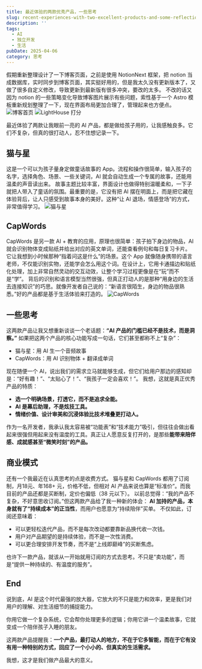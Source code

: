 ```yaml
---
title: 最近体验的两款优秀产品，一些思考
slug: recent-experiences-with-two-excellent-products-and-some-reflections
description: ''
tags:
  - AI
  - 独立开发
  - 生活
pubDate: 2025-04-06
category: 思考
---
```


假期重新整理设计了一下博客页面，之前是使用 NotionNext 框架，把 notion 当成数据库，实时同步到博客页面，其实挺好用的，但是我太久没有更新版本了，又做了很多自定义修改，导致更新到最新版有很多冲突，要改的太多。
不改的话又因为 notion 的一些策略变化导致博客图片展示有些问题，索性基于一个 Astro 模板重新规划整理了一下，现在界面布局更加合理了，管理起来也方便点。
![博客首页](https://image.xcanoe.top/blog/1743986871.png)
![LightHouse 打分](https://image.xcanoe.top/blog/1743986911.png)

最近体验了两款让我眼前一亮的 AI 产品，都是做给孩子用的，让我感触良多。它们不复杂，但真的很打动人，忍不住想记录一下。

## 猫与星
这是一个可以为孩子量身定做童话故事的 App。流程和操作很简单，输入孩子的名字，选择角色、场景、一些关键词，AI 就会自动生成一个专属的故事，还能用温柔的声音读出来。
故事主题比较丰富，界面设计也做得特别温暖柔和，一下子就把人带入了童话的氛围。最重要的是，它没有把 AI 摆在明面上，而是把它藏在体验背后，让人只感受到故事本身的美好。这种“让 AI 退场，情感登场”的方式，非常值得学习。
![猫与星](https://image.xcanoe.top/blog/1743987764.jpeg)

## CapWords
CapWords 是另一款 AI + 教育的应用，原理也很简单：孩子拍下身边的物品，AI 就会识别物体变成贴纸并给出对应的英文单词，还能查看例句和每日复习卡片。
它让我想到小时候那种“指着问这是什么”的场景。这个 App 就像随身携带的语言老师，不仅能识别实物，还能学会怎么用这个词。在设计上，它用卡通描边和贴纸化处理，加上非常自然灵动的交互动效，让整个学习过程更像是在“玩”而不是“学”。
背后的识别和语言模型当然很强，但真正打动人的是那种“用身边的生活去连接知识”的巧思。就像开发者自己说的：“新语言很陌生，身边的物品很熟悉。”好的产品都是基于生活体验来打造的。
![CapWords](https://image.xcanoe.top/blog/1743987804.PNG)

## 一些思考
这两款产品让我又想重新谈谈一个老话题：**“AI 产品的门槛已经不是技术，而是洞察。”**
如果把这两个产品的核心功能写成一句话，它们甚至都称不上“复杂”：
* 猫与星：用 AI 生一个音频故事
* CapWords：用 AI 识别物体 + 翻译成单词
<!-- -->

现在随便一个 AI，说出我们的需求立马就能够生成，但它们给用户那边的感知却是：“好有趣！”、“太贴心了！”、“我孩子一定会喜欢！”。
我想，这就是真正优秀产品的特质：
* **选一个明确场景，打透它，而不是追求全能。**
* **AI 是幕后助理，不是炫技工具。**
* **情绪价值、设计审美和沉浸体验比技术堆叠更打动人。**
<!-- -->

作为一名开发者，我承认我太容易被“功能表”和“技术能力”吸引，但往往会做出看起来很强但用起来没有温度的工具。真正让人愿意反复打开的，是那些**能带来陪伴感、成就感甚至“微笑时刻”的产品。**

## 商业模式
还有一个我最近在认真思考的点是收费方式。
猫与星和 CapWords 都用了订阅制，月18元、年168+ 元，价格不低，但相对 AI 产品来说也算是“标准价”。而我目前的产品还都是买断制，定价也偏低（38 元以下）。
以前总觉得：“我的产品不复杂，不好意思收订阅。”但这两款产品给了我一种新的体会：
**AI 加持的产品，本身就有了“持续成本”的正当性**，而用户也愿意为“持续陪伴”买单。
不仅如此，订阅还意味着：
* 可以更轻松迭代产品，而不是每次改动都要靠新品换代收一次钱。
* 用户对产品期望的是持续体验，而不是一次性消费。
* 可以更合理安排开发节奏，而不是“上线即巅峰”的买断焦虑。
<!-- -->

也许下一款产品，就该从一开始就用订阅的方式去思考。不只是“卖功能”，而是“提供一种持续的、有温度的服务”。

## End
说到底，AI 是这个时代最强的放大器，它放大的不只是能力和效率，更是我们对用户的理解、对生活细节的捕捉能力。

你用它做一个复杂系统，它会帮你处理更多的逻辑；你用它讲一个温柔故事，它就变成一个陪伴孩子入睡的朋友。

这两款产品提醒我：**一个产品，最打动人的地方，不在于它多智能，而在于它有没有用一种特别的方式，回应了一个小小的、但真实的生活需求。**

我想，这才是我们做产品最大的意义。
